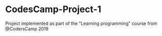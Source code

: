 # CodesCamp-Project-1

Project implemented as part of the "Learning programming" course from @CodersCamp 2019
